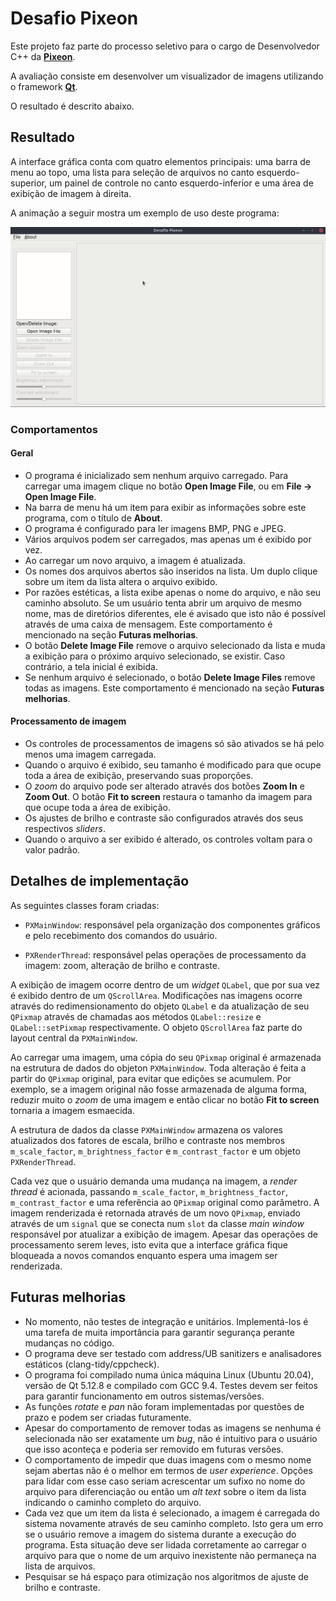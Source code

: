 # Desafio Pixeon

Este projeto faz parte do processo seletivo para o cargo de Desenvolvedor C++ da **[Pixeon](https://www.pixeon.com/)**.

A avaliação consiste em desenvolver um visualizador de imagens utilizando o framework **[Qt](https://www.qt.io/)**.

O resultado é descrito abaixo.

## Resultado

A interface gráfica conta com quatro elementos principais: uma barra de menu ao topo, uma lista para seleção de arquivos
no canto esquerdo-superior, um painel de controle no canto esquerdo-inferior e uma área de exibição de imagem à direita. 

A animação a seguir mostra um exemplo de uso deste programa:

![Exemplo de uso do programa](assets/example.gif)

### Comportamentos
#### Geral
- O programa é inicializado sem nenhum arquivo carregado. Para carregar uma imagem clique no botão **Open Image File**,
  ou em **File -> Open Image File**.
 - Na barra de menu há um item para exibir as informações sobre este programa, com o título de **About**.
 - O programa é configurado para ler imagens BMP, PNG e JPEG.
- Vários arquivos podem ser carregados, mas apenas um é exibido por vez.
- Ao carregar um novo arquivo, a imagem é atualizada.
- Os nomes dos arquivos abertos são inseridos na lista. Um duplo clique sobre um item da lista altera o arquivo exibido.
- Por razões estéticas, a lista exibe apenas o nome do arquivo, e não seu caminho absoluto. Se um usuário tenta abrir
 um arquivo de mesmo nome, mas de diretórios diferentes, ele é avisado que isto não é possível através de uma caixa
  de mensagem. Este comportamento é mencionado na seção **Futuras melhorias**.
- O botão **Delete Image File** remove o arquivo selecionado da lista e muda a exibição para o próximo arquivo
  selecionado, se existir. Caso contrário, a tela inicial é exibida.
- Se nenhum arquivo é selecionado, o botão **Delete Image Files** remove todas as imagens. Este comportamento é
  mencionado na seção **Futuras melhorias**.
  
#### Processamento de imagem
  - Os controles de processamentos de imagens só são ativados se há pelo menos uma imagem carregada.
  - Quando o arquivo é exibido, seu tamanho é modificado para que ocupe toda a área de exibição,
  preservando suas proporções.
  - O _zoom_ do arquivo pode ser alterado através dos botões **Zoom In** e **Zoom Out**.
  O botão **Fit to screen** restaura o tamanho da imagem para que ocupe toda a área de exibição.
  - Os ajustes de brilho e contraste são configurados através dos seus respectivos _sliders_.
  - Quando o arquivo a ser exibido é alterado, os controles voltam para o valor padrão.
  

## Detalhes de implementação

As seguintes classes foram criadas:

- `PXMainWindow`: responsável pela organização dos componentes gráficos e pelo recebimento dos comandos do usuário.

- `PXRenderThread`: responsável pelas operações de processamento da imagem: zoom, alteração de brilho e contraste.

A exibição de imagem ocorre dentro de um _widget_ `QLabel`, que por sua vez é exibido dentro de um `QScrollArea`.
Modificações nas imagens ocorre através do redimensionamento do objeto `QLabel` e da atualização de seu `QPixmap`
 através de chamadas aos métodos `QLabel::resize` e `QLabel::setPixmap` respectivamente.
 O objeto `QScrollArea` faz parte do layout central da `PXMainWindow`.
 
Ao carregar uma imagem, uma cópia do seu `QPixmap` original é armazenada na estrutura de dados 
do objeton `PXMainWindow`. Toda alteração é feita a partir do `QPixmap` original, para evitar que
edições se acumulem. Por exemplo, se a imagem original não fosse armazenada de alguma forma, 
reduzir muito o _zoom_ de uma imagem e então clicar no botão **Fit to screen** tornaria a imagem esmaecida.

A estrutura de dados da classe `PXMainWindow` armazena os valores atualizados dos fatores de 
escala, brilho e contraste nos membros `m_scale_factor`, `m_brightness_factor` e `m_contrast_factor`
e um objeto `PXRenderThread`.
 
Cada vez que o usuário demanda uma mudança na imagem, a _render thread_ é acionada, passando
`m_scale_factor`, `m_brightness_factor`, `m_contrast_factor` e uma referência ao `QPixmap` original como parâmetro.
A imagem renderizada é retornada através de um novo `QPixmap`, enviado através de um `signal` que se
conecta num `slot` da classe _main window_ responsável por atualizar a exibição de imagem.
Apesar das operações de processamento serem leves, isto evita que a interface gráfica
fique bloqueada a novos comandos enquanto espera uma imagem ser renderizada.


## Futuras melhorias
- No momento, não testes de integração e unitários. Implementá-los é uma tarefa de muita importância para 
garantir segurança perante mudanças no código.
- O programa deve ser testado com address/UB sanitizers e analisadores estáticos (clang-tidy/cppcheck).
- O programa foi compilado numa única máquina Linux (Ubuntu 20.04), versão de Qt 5.12.8 e compilado com GCC 9.4. 
 Testes devem ser feitos para garantir funcionamento em outros sistemas/versões.
- As funções _rotate_ e _pan_ não foram implementadas por questões de prazo e podem ser criadas futuramente.
- Apesar do comportamento de remover todas as imagens se nenhuma é selecionada não ser exatamente um _bug_,
não é intuitivo para o usuário que isso aconteça e poderia ser removido em futuras versões.
- O comportamento de impedir que duas imagens com o mesmo nome sejam abertas não é o melhor em termos de _user experience_.
Opções para lidar com esse caso seriam acrescentar um sufixo no nome do arquivo para diferenciação ou então 
um _alt text_ sobre o item da lista indicando o caminho completo do arquivo.
- Cada vez que um item da lista é selecionado, a imagem é carregada do sistema novamente através de seu caminho completo.
Isto gera um erro se o usuário remove a imagem do sistema durante a execução do programa.
Esta situação deve ser lidada corretamente ao carregar o arquivo para que o nome de um arquivo inexistente não permaneça na lista de arquivos.
- Pesquisar se há espaço para otimização nos algoritmos de ajuste de brilho e contraste.
